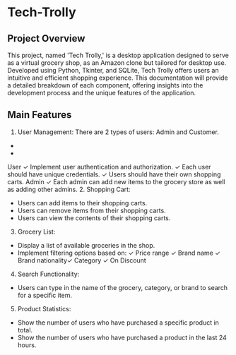 # Tech-Trolly

## Project Overview

This project, named 'Tech Trolly,' is a desktop application designed to serve as a virtual grocery
shop, as an Amazon clone but tailored for desktop use. Developed using Python, Tkinter, and
SQLite, Tech Trolly offers users an intuitive and efficient shopping experience. This
documentation will provide a detailed breakdown of each component, offering insights into the
development process and the unique features of the application.

## Main Features

1. User Management:
There are 2 types of users: Admin and Customer.
-
-
User
✓ Implement user authentication and authorization.
✓ Each user should have unique credentials.
✓ Users should have their own shopping carts.
Admin
✓ Each admin can add new items to the grocery store as well as adding other
admins.
2. Shopping Cart:
- Users can add items to their shopping carts.
- Users can remove items from their shopping carts.
- Users can view the contents of their shopping carts.
3. Grocery List:
- Display a list of available groceries in the shop.
- Implement filtering options based on:
✓ Price range
✓ Brand name
✓ Brand nationality✓ Category
✓ On Discount
4. Search Functionality:
- Users can type in the name of the grocery, category, or brand to search for a
specific item.
5. Product Statistics:
- Show the number of users who have purchased a specific product in total.
- Show the number of users who have purchased a product in the last 24 hours.
